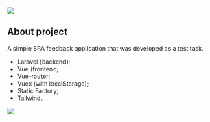 <img src="https://i.imgur.com/khCmrbs.png">

## About project

A simple SPA feedback application that was developed as a test task.
- Laravel (backend);
- Vue (frontend;
- Vue-router;
- Vuex (with localStorage);
- Static Factory;
- Tailwind.

<img src="https://i.imgur.com/L9eQapL.png">
